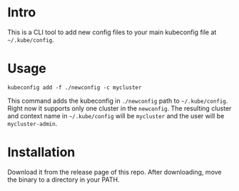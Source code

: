 # Intro
This is a CLI tool to add new config files to your main kubeconfig file at
`~/.kube/config`. 

# Usage 
```
kubeconfig add -f ./newconfig -c mycluster 
```
This command adds the kubeconfig in `./newconfig` path to 
`~/.kube/config`. Right now it supports only one cluster 
in the `newconfig`. The resulting cluster and context name 
in `~/.kube/config` will be `mycluster` and the user will be
`mycluster-admin`.

# Installation
Download it from the release page of this repo.
After downloading, move the binary to a directory in your PATH.
